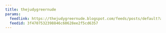 ```yaml
---
title: thejudygreernude
params:
  feedlink: https://thejudygreernude.blogspot.com/feeds/posts/default?alt=rss
  feedid: 3f4707532398846c60628ee2f5cd6357
---
```

